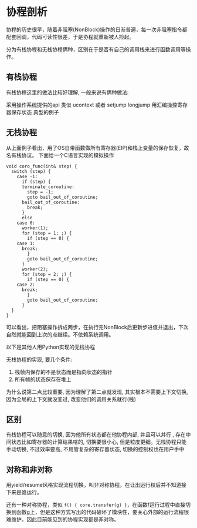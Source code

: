 # 协程剖析

协程的历史很早，随着非阻塞(NonBlock)操作的日渐普遍，每一次非阻塞指令都配套回调，代码可读性很差，于是协程就重新被人捡起。

分为有栈协程和无栈协程俩种，区别在于是否有自己的调用栈来进行函数调用等操作。

有栈协程
----
有栈协程这里的做法比较好理解, 一般来说有俩种做法:

采用操作系统提供的api 类似 ucontext 或者 setjump longjump
用汇编操控寄存器保存状态 典型的例子

无栈协程
----
从上面例子看出，用了OS自带函数做所有寄存器(EIP)和栈上变量的保存恢复，故名有栈协议。 下面给一个C语言实现的模拟操作

```
void coro_func(int& step) {
  switch (step) {
    case -1:
      if (step) {
      terminate_coroutine:
        step = -1;
        goto bail_out_of_coroutine;
      bail_out_of_coroutine:
        break;
      }
      else
    case 0:
      worker(1);
      for (step = 1; ;) {
        if (step == 0) {
    case 1:
      break;
        }
        goto bail_out_of_coroutine;
      }
      worker(2);
      for (step = 2; ;) {
        if (step == 0) {
    case 2:
      break;
        }
        goto bail_out_of_coroutine;
      }
  }
}
```
可以看出，把阻塞操作拆成两步，在执行完NonBlock后更新步进值并退出，下次自然就能回到上次的点继续。不依赖系统调用。

以下是其他人用Python实现的无栈协程

无栈协程的实现, 要几个条件:

1. 栈帧内保存的不是状态而是指向状态的指针
2. 所有帧的状态保存在堆上

为什么说第二点比较重要, 因为理解了第二点就发现, 其实根本不需要上下文切换, 因为全局的上下文就没变过, 改变他们的调用关系就行(栈)

区别
----
有栈协程可以随意的切换, 因为他所有状态都在他协程内部, 并且可以并行 , 存在中间状态比如寄存器的计算结果啥的, 切换要很小心, 但是粒度更细。无栈协程只能手动切换, 不过效率要高, 不用管复杂的寄存器状态, 切换的控制权也在用户手中

对称和非对称
----
用yield/resume风格实现流程切换，叫非对称协程。在让出运行权后并不知道接下来是谁运行。

还有一种对称协程，类似 `f() { core.transfer(g) }`，在函数f运行过程中直接切换到函数g上，但是这种方式写出的代码破坏了模块性，要关心外部的运行流程很难维护。因此目前能见到的协程实现都是非对称。